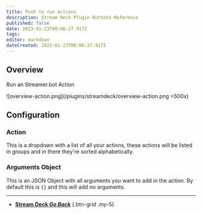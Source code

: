 ```yaml
---
title: Push to run Actions
description: Stream Deck Plugin Buttons Reference
published: false
date: 2023-01-23T00:06:27.917Z
tags: 
editor: markdown
dateCreated: 2023-01-23T00:06:27.917Z
---
```


## Overview
Run an Streamer.bot Action

![overview-action.png](/plugins/streamdeck/overview-action.png =500x)

## Configuration
### Action
This is a dropdown with a list of all your actions, these actions will be listed in groups and in there they're sorted alphabetically.

### Arguments Object
This is an JSON Object with all arguments you want to add in the action. By default this is `{}` and this will add no arguments.

---

- [<i class="mdi mdi-chevron-left"></i>**Stream Deck *Go Back***](/Plugins/Stream-Deck)
{.btn-grid .my-5}